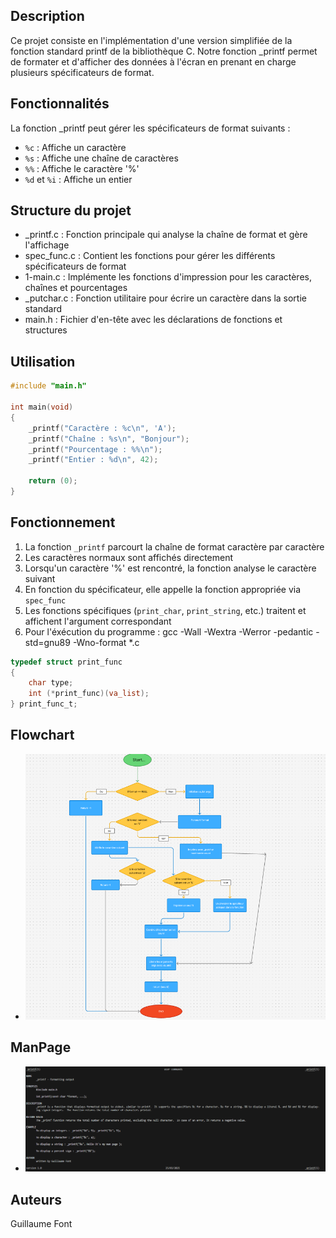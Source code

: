 ## Description

Ce projet consiste en l'implémentation d'une version simplifiée de la fonction standard printf de la bibliothèque C. Notre fonction _printf permet de formater et d'afficher des données à l'écran en prenant en charge plusieurs spécificateurs de format.

## Fonctionnalités

La fonction _printf peut gérer les spécificateurs de format suivants :

- `%c` : Affiche un caractère
- `%s` : Affiche une chaîne de caractères
- `%%` : Affiche le caractère '%'
- `%d` et `%i` : Affiche un entier

## Structure du projet

- _printf.c : Fonction principale qui analyse la chaîne de format et gère l'affichage
- spec_func.c : Contient les fonctions pour gérer les différents spécificateurs de format
- 1-main.c : Implémente les fonctions d'impression pour les caractères, chaînes et pourcentages
- _putchar.c : Fonction utilitaire pour écrire un caractère dans la sortie standard
- main.h : Fichier d'en-tête avec les déclarations de fonctions et structures

## Utilisation

```c
#include "main.h"

int main(void)
{
    _printf("Caractère : %c\n", 'A');
    _printf("Chaîne : %s\n", "Bonjour");
    _printf("Pourcentage : %%\n");
    _printf("Entier : %d\n", 42);
    
    return (0);
}
```

## Fonctionnement

1. La fonction `_printf` parcourt la chaîne de format caractère par caractère
2. Les caractères normaux sont affichés directement
3. Lorsqu'un caractère '%' est rencontré, la fonction analyse le caractère suivant
4. En fonction du spécificateur, elle appelle la fonction appropriée via `spec_func`
5. Les fonctions spécifiques (`print_char`, `print_string`, etc.) traitent et affichent l'argument correspondant
6. Pour l'éxécution du programme : gcc -Wall -Wextra -Werror -pedantic -std=gnu89 -Wno-format *.c


```c
typedef struct print_func
{
    char type;
    int (*print_func)(va_list);
} print_func_t;
```
## Flowchart

- <img src="images/Flow_printf.png"/>

## ManPage

- <img src="images/Man_printf.png"/>



## Auteurs

Guillaume Font